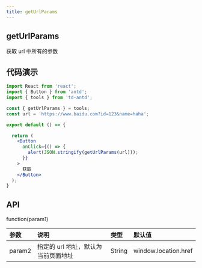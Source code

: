 ```yaml
---
title: getUrlParams
---
```


## getUrlParams

获取 url 中所有的参数

## 代码演示

```jsx
import React from 'react';
import { Button } from 'antd';
import { tools } from 'td-antd';

const { getUrlParams } = tools;
const url = 'https://www.baidu.com?id=123&name=haha';

export default () => {

  return (
    <Button
      onClick={() => {
        alert(JSON.stringify(getUrlParams(url)));
      }}
    >
      获取
    </Button>
  );
}
```

## API

function(param1)

|参数|说明|类型|默认值|
|:--|:--|:--|:--|
|param2|指定的 url 地址，默认为当前页面地址|String|window.location.href|
